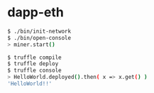 # dapp-eth


```sh
$ ./bin/init-network
$ ./bin/open-console
> miner.start()
```

```sh
$ truffle compile
$ truffle deploy
$ truffle console
> HelloWorld.deployed().then( x => x.get() )
'HelloWorld!!'
```

